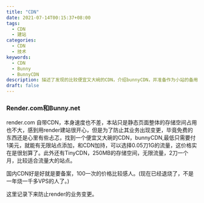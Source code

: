 ```yaml
---
title: "CDN"
date: 2021-07-14T00:15:37+08:00
tags: 
  - CDN
  - 建站
categories:
  - CDN
  - 技术
keywords:
  - CDN
  - Bunny
  - BunnyCDN
description: 描述了发现的比较便宜又大碗的CDN，介绍bunnyCDN，并准备作为小站的备用方案。
draft: false
---
```




### Render.com和Bunny.net

render.com 自带CDN，本身速度也不差，本站只是静态页面整体的存储空间占用也不大，感到用render建站很开心，但是为了防止其业务出现变更，毕竟免费的东西还是心里有些忐忑，找到一个便宜又大碗的CDN，bunnyCDN,最低只需要付1美元，就能有无限站点添加，和CDN加持，可以选择0.05刀1G的流量，这价格实在是很划算了。此外还有TinyCDN，250MB的存储空间，无限流量，2刀一个月，比较适合流量大的站点。

国内CDN好是好就是要备案，100一次的价格比较感人。(现在已经退烧了，不是一年烧一千多VPS的人了。)

这里记录下来防止render的业务变更。






